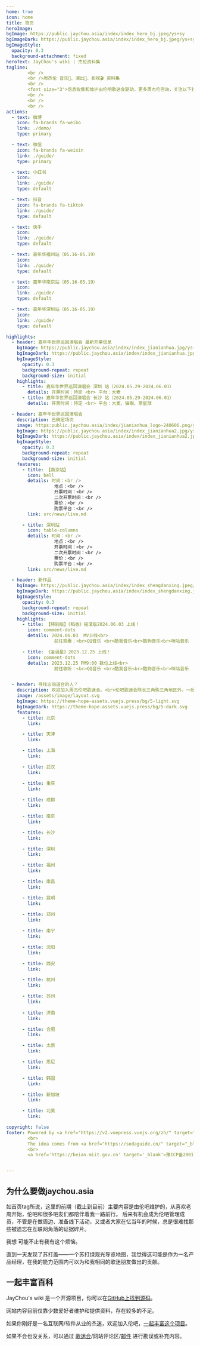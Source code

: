 ```yaml
---
home: true
icon: home
title: 首页
heroImage: 
bgImage: https://public.jaychou.asia/index/index_hero_bj.jpeg/ys+sy
bgImageDark: https://public.jaychou.asia/index/index_hero_bj.jpeg/ys+sy
bgImageStyle:
  opacity: 0.3
  background-attachment: fixed
heroText: JayChou's wiki | 杰伦资料集
tagline: 
        <br />
        <br />周杰伦 音乐🎵、演出🎤、影视🎬 资料集
        <br />
        <font size="3">信息收集和维护由伦吧歌迷会驱动，更多周杰伦咨询，关注以下社交媒体</font>
        <br />
        <br />
        <br />
actions:
  - text: 微博
    icon: fa-brands fa-weibo
    link: ./demo/
    type: primary

  - text: 微信
    icon: fa-brands fa-weixin
    link: ./guide/
    type: primary

  - text: 小红书
    icon: 
    link: ./guide/
    type: default

  - text: 抖音
    icon: fa-brands fa-tiktok
    link: ./guide/
    type: default

  - text: 快手
    icon: 
    link: ./guide/
    type: default

  - text: 嘉年华福州站（05.16-05.19）
    icon: 
    link: ./guide/
    type: default

  - text: 嘉年华南京站（05.16-05.19）
    icon: 
    link: ./guide/
    type: default

  - text: 嘉年华深圳站（05.16-05.19）
    icon: 
    link: ./guide/
    type: default

highlights:
  - header: 嘉年华世界巡回演唱会 最新开票信息
    bgImage: https://public.jaychou.asia/index/index_jianianhua.jpg/ys+sy
    bgImageDark: https://public.jaychou.asia/index/index_jianianhua.jpg/ys+sy
    bgImageStyle:
      opacity: 0.3
      background-repeat: repeat
      background-size: initial
    highlights:
      - title: 嘉年华世界巡回演唱会 深圳 站（2024.05.29-2024.06.01）
        details: 开票时间：待定 <br> 平台：大麦
      - title: 嘉年华世界巡回演唱会 长沙 站（2024.05.29-2024.06.01）
        details: 开票时间：待定 <br> 平台：大麦、猫眼、票星球

  - header: 嘉年华世界巡回演唱会
    description: 已确定场次
    image: https:public.jaychou.asia/index/jianianhua_logo-240606.png/ys+sy
    bgImage: https://public.jaychou.asia/index/index_jianianhua2.jpg/ys+sy
    bgImageDark: https://public.jaychou.asia/index/index_jianianhua2.jpg/ys+sy
    bgImageStyle:
      opacity: 0.3
      background-repeat: repeat
      background-size: initial
    features:
      - title: 【南京站】
        icon: bell
        details: 时间：<br />
                  地点：<br />
                  开票时间：<br />
                  二次开票时间：<br />
                  票价：<br />
                  购票平台：<br />
        link: src/news/live.md

      - title: 深圳站
        icon: table-columns
        details: 时间：<br />
                  地点：<br />
                  开票时间：<br />
                  二次开票时间：<br />
                  票价：<br />
                  购票平台：<br />
        link: src/news/live.md

  - header: 新作品
    bgImage: https://public.jaychou.asia/index/index_shengdanxing.jpeg/ys+sy
    bgImageDark: https://public.jaychou.asia/index/index_shengdanxing.jpeg/ys+sy
    bgImageStyle:
      opacity: 0.3
      background-repeat: repeat
      background-size: initial
    highlights:
      - title: 【特别版】《稻香》摇滚版2024.06.03 上线！
        icon: comment-dots
        details: 2024.06.03  MV上线<br>
                  前往观看：<br>QQ音乐 <br>酷我音乐<br>酷狗音乐<br>咪咕音乐

      - title: 《圣诞星》2023.12.25 上线！
        icon: comment-dots
        details: 2023.12.25 PM9:00 数位上线<br>
                  前往收听：<br>QQ音乐 <br>酷我音乐<br>酷狗音乐<br>咪咕音乐


  - header: 寻找志同道合的人？
    description: 欢迎加入周杰伦吧歌迷会。<br>伦吧歌迷会除长三角珠三角地区外，一般情况下以所在地区省会城市命名，申请前确认自己所在省份或离该分会较近哈~
    image: /assets/image/layout.svg
    bgImage: https://theme-hope-assets.vuejs.press/bg/5-light.svg
    bgImageDark: https://theme-hope-assets.vuejs.press/bg/5-dark.svg
    features:
      - title: 北京
        link: 

      - title: 天津
        link: 

      - title: 上海
        link: 

      - title: 武汉
        link: 

      - title: 重庆
        link: 
        
      - title: 成都
        link: 

      - title: 南京
        link: 

      - title: 长沙
        link: 

      - title: 深圳
        link: 

      - title: 福州
        link: 

      - title: 南昌
        link: 

      - title: 昆明
        link: 
        
      - title: 郑州
        link: 

      - title: 南宁
        link: 

      - title: 沈阳
        link: 

      - title: 西安
        link: 

      - title: 杭州
        link: 

      - title: 苏州
        link: 
        
      - title: 济南
        link: 

      - title: 合肥
        link: 

      - title: 太原
        link: 

      - title: 悉尼
        link: 

      - title: 韩国
        link: 

      - title: 新加坡
        link: 

      - title: 北美
        link: 

copyright: false
footer: Powered by <a href="https://v2.vuepress.vuejs.org/zh/" target="_blank">VuePress</a>. Theme by <a href="https://theme-hope.vuejs.press/zh/" target="_blank">Hope</a> | MIT 协议
        <br>
        The idea comes from <a href="https://sodaguide.cn/" target="_blank">苏打盖</a>
        <br>
        <a href='https://beian.miit.gov.cn' target='_blank'>豫ICP备20012208号-4</a>


---
```


## 为什么要做jaychou.asia
如首页tag所说，这里的前期（截止到目前）主要内容是由伦吧维护的，从喜欢老周开始，伦吧和很多吧友们都陪伴着我一路前行。
后来有机会成为伦吧管理成员，不管是在做周边、准备线下活动，又或者大家在忆当年的时候，总是很难找那些被遗忘在互联网角落的证据碎片。

我想 可能不止有我有这个烦恼。

直到一天发现了苏打盖——一个苏打绿观光导览地图，我觉得这可能是作为一名产品经理，在我的能力范围内可以为和我相同的歌迷朋友做出的贡献。

## 一起丰富百科
JayChou's wiki 是一个开源项目，你可以在[GitHub上找到源码](https://github.com/y-cyfor/JayChou-wiki)。

网站内容目前仅靠少数爱好者维护和提供资料，存在较多的不足。

如果你刚好是一名互联网/软件从业的杰迷，欢迎加入伦吧，[一起丰富这个项目](src/about/contribute.md)。

如果不会也没关系，可以通过 [歌迷会](src/org/join_us.md)/网站评论区/[邮件](mailto:cyfor@foxmail.com) 进行勘误或补充内容。